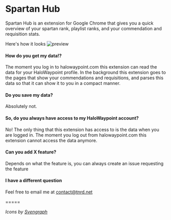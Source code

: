 # Spartan Hub
Spartan Hub is an extension for Google Chrome that gives you a quick overview of your spartan rank, playlist ranks, and your commendation and requisition stats.

Here's how it looks
![preview](http://i.imgur.com/7uTnk31.png)

#### How do you get my data!?
The moment you log in to halowaypoint.com this extension can read the data for your HaloWaypoint profile. In the background this extension goes to the pages that show your commendations and requisitions, and parses this data so that it can show it to you in a compact manner.

#### Do you save my data?
Absolutely not.

#### So, do you always have access to my HaloWaypoint account?
No! The only thing that this extension has access to is the data when you are logged in. The moment you log out from halowaypoint.com this extension cannot access the data anymore.

#### Can you add X feature?
Depends on what the feature is, you can always create an issue requesting the feature

#### I have a different question
Feel free to email me at contact@tnrd.net

=====

*Icons by [Svengraph](http://svengraph.deviantart.com/)*
